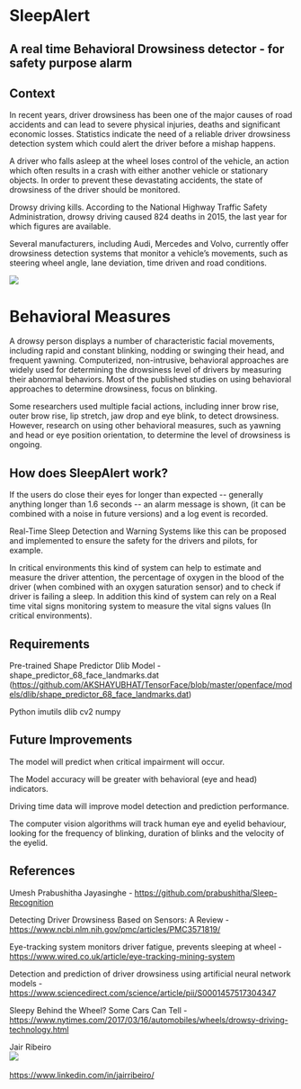 # SleepAlert
## A real time Behavioral Drowsiness detector - for safety purpose alarm

## Context

In recent years, driver drowsiness has been one of the major causes of road accidents and can lead to severe physical injuries, deaths and significant economic losses. Statistics indicate the need of a reliable driver drowsiness detection system which could alert the driver before a mishap happens. 

A driver who falls asleep at the wheel loses control of the vehicle, an action which often results in a crash with either another vehicle or stationary objects. In order to prevent these devastating accidents, the state of drowsiness of the driver should be monitored.

Drowsy driving kills. According to the National Highway Traffic Safety Administration, drowsy driving caused 824 deaths in 2015, the last year for which figures are available.

Several manufacturers, including Audi, Mercedes and Volvo, currently offer drowsiness detection systems that monitor a vehicle’s movements, such as steering wheel angle, lane deviation, time driven and road conditions.

<img src="images/sleeprec.gif">

# Behavioral Measures

A drowsy person displays a number of characteristic facial movements, including rapid and constant blinking, nodding or swinging their head, and frequent yawning. Computerized, non-intrusive, behavioral approaches are widely used for determining the drowsiness level of drivers by measuring their abnormal behaviors. Most of the published studies on using behavioral approaches to determine drowsiness, focus on blinking. 

Some researchers used multiple facial actions, including inner brow rise, outer brow rise, lip stretch, jaw drop and eye blink, to detect drowsiness. However, research on using other behavioral measures, such as yawning and head or eye position orientation, to determine the level of drowsiness is ongoing.

## How does SleepAlert work?

If the users do close their eyes for longer than expected -- generally anything longer than 1.6 seconds -- an alarm message is shown, (it can be combined with a noise in future versions) and a log event is recorded.

Real-Time Sleep Detection and Warning Systems like this can be proposed and implemented to ensure the safety for the drivers and pilots, for example.

In critical environments this kind of system can help to estimate and measure the driver attention, the percentage of oxygen in the blood of the driver (when combined with an oxygen saturation sensor) and to check if driver is failing a sleep. In addition this kind of system can rely on a Real time vital signs monitoring system to measure the vital signs values (In critical environments). 

## Requirements 

Pre-trained Shape Predictor Dlib Model - shape_predictor_68_face_landmarks.dat (https://github.com/AKSHAYUBHAT/TensorFace/blob/master/openface/models/dlib/shape_predictor_68_face_landmarks.dat)

Python 
imutils 
dlib 
cv2 
numpy

## Future Improvements

The model will predict when critical impairment will occur.

The Model accuracy will be greater with behavioral (eye and head) indicators.

Driving time data will improve model detection and prediction performance.
    
The computer vision algorithms will track human eye and eyelid behaviour, looking for the frequency of blinking, duration of blinks and the velocity of the eyelid.
    
## References
Umesh Prabushitha Jayasinghe - https://github.com/prabushitha/Sleep-Recognition

Detecting Driver Drowsiness Based on Sensors: A Review - https://www.ncbi.nlm.nih.gov/pmc/articles/PMC3571819/

Eye-tracking system monitors driver fatigue, prevents sleeping at wheel - https://www.wired.co.uk/article/eye-tracking-mining-system

Detection and prediction of driver drowsiness using artificial neural network models - https://www.sciencedirect.com/science/article/pii/S0001457517304347 

Sleepy Behind the Wheel? Some Cars Can Tell - https://www.nytimes.com/2017/03/16/automobiles/wheels/drowsy-driving-technology.html

Jair Ribeiro 
<br>
<img src="LinkProf.jpeg" style="width: auto; height: auto; " /> <br>
<br>
https://www.linkedin.com/in/jairribeiro/

